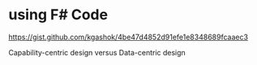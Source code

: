 # using F# Code 

https://gist.github.com/kgashok/4be47d4852d91efe1e8348689fcaaec3

Capability-centric design versus Data-centric design 

